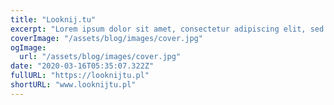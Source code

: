 ```yaml
---
title: "Looknij.tu"
excerpt: "Lorem ipsum dolor sit amet, consectetur adipiscing elit, sed do eiusmod tempor incididunt ut labore et dolore magna aliqua. Praesent elementum facilisis leo vel fringilla est ullamcorper eget. At imperdiet dui accumsan sit amet nulla facilities morbi tempus."
coverImage: "/assets/blog/images/cover.jpg"
ogImage:
  url: "/assets/blog/images/cover.jpg"
date: "2020-03-16T05:35:07.322Z"
fullURL: "https://looknijtu.pl"
shortURL: "www.looknijtu.pl"
---
```

